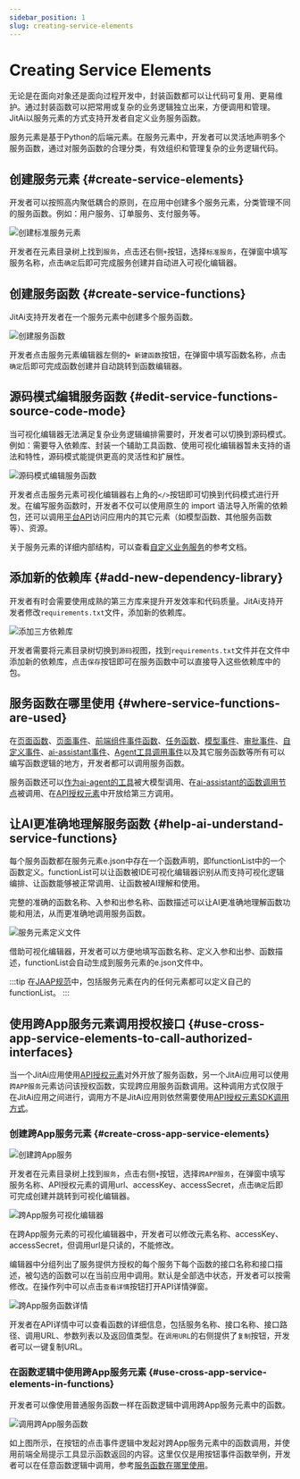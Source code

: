 ```yaml
---
sidebar_position: 1
slug: creating-service-elements
---
```


# Creating Service Elements
无论是在面向对象还是面向过程开发中，封装函数都可以让代码可复用、更易维护。通过封装函数可以把常用或复杂的业务逻辑独立出来，方便调用和管理。JitAi以服务元素的方式支持开发者自定义业务服务函数。

服务元素是基于Python的后端元素。在服务元素中，开发者可以灵活地声明多个服务函数，通过对服务函数的合理分类，有效组织和管理复杂的业务逻辑代码。

## 创建服务元素 {#create-service-elements}
开发者可以按照高内聚低耦合的原则，在应用中创建多个服务元素，分类管理不同的服务函数。例如：用户服务、订单服务、支付服务等。

![创建标准服务元素](./img/create-standard-service-element.gif)

开发者在元素目录树上找到`服务`，点击还右侧`+`按钮，选择`标准服务`，在弹窗中填写服务名称，点击`确定`后即可完成服务创建并自动进入可视化编辑器。

## 创建服务函数 {#create-service-functions}
JitAi支持开发者在一个服务元素中创建多个服务函数。

![创建服务函数](./img/create-service-function.gif)

开发者点击服务元素编辑器左侧的`+ 新建函数`按钮，在弹窗中填写函数名称，点击`确定`后即可完成函数创建并自动跳转到函数编辑器。

## 源码模式编辑服务函数 {#edit-service-functions-source-code-mode}
当可视化编辑器无法满足复杂业务逻辑编排需要时，开发者可以切换到源码模式。例如：需要导入依赖库、封装一个辅助工具函数、使用可视化编辑器暂未支持的语法和特性，源码模式能提供更高的灵活性和扩展性。

![源码模式编辑服务函数](./img/source-code-mode-edit-service-function.png)

开发者点击服务元素可视化编辑器右上角的`</>`按钮即可切换到代码模式进行开发。在编写服务函数时，开发者不仅可以使用原生的 import 语法导入所需的依赖包，还可以调用[平台API](../../reference/runtime-platform/backend)访问应用内的其它元素（如模型函数、其他服务函数等）、资源。

关于服务元素的详细内部结构，可以查看[自定义业务服务](../../reference/framework/JitService/custom-business-service)的参考文档。

## 添加新的依赖库 {#add-new-dependency-library}
开发者有时会需要使用成熟的第三方库来提升开发效率和代码质量。JitAi支持开发者修改`requirements.txt`文件，添加新的依赖库。

![添加三方依赖库](./img/add-third-party-dependencies.gif)

开发者需要将元素目录树切换到`源码`视图，找到`requirements.txt`文件并在文件中添加新的依赖库，点击`保存`按钮即可在服务函数中可以直接导入这些依赖库中的包。

## 服务函数在哪里使用 {#where-service-functions-are-used}
在[页面函数](../shell-and-page/component-based-page-development#page-functions)、[页面事件](../shell-and-page/component-based-page-development#page-events)、[前端组件事件函数](../shell-and-page/component-based-page-development#event-panel)、[任务函数](./background-tasks#task-execution-function-development)、[模型事件](./event-handling#model-events)、[审批事件](./event-handling#approval-events)、[自定义事件](./event-handling#custom-events)、[ai-assistant事件](./event-handling#ai-assistant-events)、[Agent工具调用事件](./event-handling#agent-tool-call-events)以及其它服务函数等所有可以编写函数逻辑的地方，开发者都可以调用服务函数。

服务函数还可以[作为ai-agent的工具](../ai-agent/create-ai-agent#agent-calling-service-functions)被大模型调用、在[ai-assistant的函数调用节点](../ai-assitant/create-ai-assistant#function-call)被调用、在[API授权元素](../api-exposure/api-authorization)中开放给第三方调用。

## 让AI更准确地理解服务函数 {#help-ai-understand-service-functions}
每个服务函数都在服务元素e.json中存在一个函数声明，即functionList中的一个函数定义。functionList可以让函数被IDE可视化编辑器识别从而支持可视化逻辑编排、让函数能够被正常调用、让函数被AI理解和使用。

完整的准确的函数名称、入参和出参名称、函数描述可以让AI更准确地理解函数功能和用法，从而更准确地调用服务函数。

![服务元素定义文件](./img/service-element-definition-file.png)

借助可视化编辑器，开发者可以方便地填写函数名称、定义入参和出参、函数描述，functionList会自动生成到服务元素的e.json文件中。

:::tip
在[JAAP规范](../../reference/runtime-platform/JAAP)中，包括服务元素在内的任何元素都可以定义自己的functionList。
:::

## 使用跨App服务元素调用授权接口 {#use-cross-app-service-elements-to-call-authorized-interfaces} 
当一个JitAi应用使用[API授权元素](../api-exposure/api-authorization)对外开放了服务函数，另一个JitAi应用可以使用`跨APP服务`元素访问该授权函数，实现跨应用服务函数调用。这种调用方式仅限于在JitAi应用之间进行，调用方不是JitAi应用则依然需要使用[API授权元素SDK调用方式](../api-exposure/using-sdk-to-call-authorized-element-apis.md)。

### 创建跨App服务元素 {#create-cross-app-service-elements}
![创建跨App服务](./img/create-cross-app-service.gif)

开发者在元素目录树上找到`服务`，点击右侧`+`按钮，选择`跨APP服务`，在弹窗中填写服务名称、API授权元素的调用url、accessKey、accessSecret，点击`确定`后即可完成创建并跳转到可视化编辑器。

![跨App服务可视化编辑器](./img/cross-app-service-visual-editor.png)

在跨App服务元素的可视化编辑器中，开发者可以修改元素名称、accessKey、accessSecret，但调用url是只读的，不能修改。

编辑器中分组列出了服务提供方授权的每个服务下每个函数的接口名称和接口描述，被勾选的函数可以在当前应用中调用。默认是全部选中状态，开发者可以按需修改。在操作列中可以点击`查看详情`按钮打开API详情弹窗。

![跨App服务函数详情](./img/cross-app-service-function-details.png)

开发者在API详情中可以查看函数的详细信息，包括服务名称、接口名称、接口路径、调用URL、参数列表以及返回值类型。在`调用URL`的右侧提供了`复制`按钮，开发者可以一键复制URL。

### 在函数逻辑中使用跨App服务元素 {#use-cross-app-service-elements-in-functions}
开发者可以像使用普通服务函数一样在函数逻辑中调用跨App服务元素中的函数。

![调用跨App服务函数](./img/call-cross-app-service-function.gif)

如上图所示，在按钮的点击事件逻辑中发起对跨App服务元素中的函数调用，并使用前端全局提示工具显示函数返回的内容。这里仅仅是用按钮事件函数举例，开发者可以在任意函数逻辑中调用，参考[服务函数在哪里使用](#where-service-functions-are-used)。
